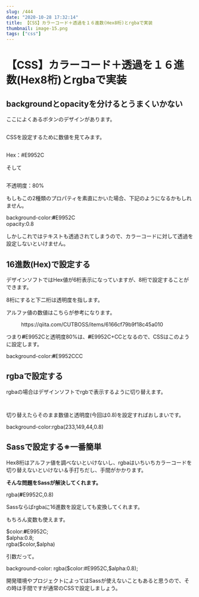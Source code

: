 ```yaml
---
slug: /444
date: "2020-10-28 17:32:14"
title: 【CSS】カラーコード＋透過を１６進数(Hex8桁)とrgbaで実装
thumbnail: image-15.png
tags: ["css"]
---
```

# 【CSS】カラーコード＋透過を１６進数(Hex8桁)とrgbaで実装
<!-- wp:heading -->
<h2>backgroundとopacityを分けるとうまくいかない</h2>
<!-- /wp:heading -->

<!-- wp:paragraph -->
<p>ここによくあるボタンのデザインがあります。</p>
<!-- /wp:paragraph -->

<!-- wp:image {"id":582,"sizeSlug":"large"} -->
<figure class="wp-block-image size-large"><img src="https://totolog34.com/wp/wp-content/uploads/2020/10/image-19.png" alt="" class="wp-image-582"/></figure>
<!-- /wp:image -->

<!-- wp:paragraph -->
<p>CSSを設定するために数値を見てみます。</p>
<!-- /wp:paragraph -->

<!-- wp:image {"id":589,"sizeSlug":"large"} -->
<figure class="wp-block-image size-large"><img src="https://totolog34.com/wp/wp-content/uploads/2020/10/image-24.png" alt="" class="wp-image-589"/></figure>
<!-- /wp:image -->

<!-- wp:paragraph -->
<p><span class="bold-blue">Hex：#E9952C</span></p>
<!-- /wp:paragraph -->

<!-- wp:paragraph -->
<p>そして</p>
<!-- /wp:paragraph -->

<!-- wp:image {"id":584,"sizeSlug":"large"} -->
<figure class="wp-block-image size-large"><img src="https://totolog34.com/wp/wp-content/uploads/2020/10/image-21.png" alt="" class="wp-image-584"/></figure>
<!-- /wp:image -->

<!-- wp:paragraph -->
<p><span class="bold-green">不透明度：80%</span></p>
<!-- /wp:paragraph -->

<!-- wp:paragraph -->
<p>もしもこの2種類のプロパティを素直にかいた場合、下記のようになるかもしれません。</p>
<!-- /wp:paragraph -->

<!-- wp:paragraph {"className":"is-style-sticky-gray"} -->
<p class="is-style-sticky-gray">background-color:<strong>#</strong>E9952C<br>opacity:0.8</p>
<!-- /wp:paragraph -->

<!-- wp:paragraph -->
<p>しかしこれではテキストも透過されてしまうので、カラーコードに対して透過を設定しないといけません。</p>
<!-- /wp:paragraph -->

<!-- wp:heading -->
<h2>16進数(Hex)で設定する</h2>
<!-- /wp:heading -->

<!-- wp:paragraph -->
<p>デザインソフトではHex値が6桁表示になっていますが、8桁で設定することができます。</p>
<!-- /wp:paragraph -->

<!-- wp:paragraph -->
<p>8桁にすると下二桁は透明度を指します。</p>
<!-- /wp:paragraph -->

<!-- wp:paragraph -->
<p>アルファ値の数値はこちらが参考になります。</p>
<!-- /wp:paragraph -->

<!-- wp:embed {"url":"https://qiita.com/CUTBOSS/items/6166cf79b9f18c45a010"} -->
<figure class="wp-block-embed"><div class="wp-block-embed__wrapper">
https://qiita.com/CUTBOSS/items/6166cf79b9f18c45a010
</div></figure>
<!-- /wp:embed -->

<!-- wp:paragraph -->
<p>つまり<span class="marker-blue"><strong>#</strong>E9952Cと透明度80%</span>は、<span class="marker"><span class="marker-red"><strong>#</strong>E9952C+CC</span></span>となるので、CSSはこのように設定します。</p>
<!-- /wp:paragraph -->

<!-- wp:paragraph {"className":"is-style-sticky-gray"} -->
<p class="is-style-sticky-gray">background-color:<strong>#</strong>E9952CCC</p>
<!-- /wp:paragraph -->

<!-- wp:heading -->
<h2>rgbaで設定する</h2>
<!-- /wp:heading -->

<!-- wp:paragraph -->
<p>rgbaの場合はデザインソフトでrgbで表示するように切り替えます。</p>
<!-- /wp:paragraph -->

<!-- wp:image {"id":585,"sizeSlug":"large"} -->
<figure class="wp-block-image size-large"><img src="https://totolog34.com/wp/wp-content/uploads/2020/10/image-22.png" alt="" class="wp-image-585"/></figure>
<!-- /wp:image -->

<!-- wp:image {"id":586,"sizeSlug":"large"} -->
<figure class="wp-block-image size-large"><img src="https://totolog34.com/wp/wp-content/uploads/2020/10/image-23.png" alt="" class="wp-image-586"/></figure>
<!-- /wp:image -->

<!-- wp:paragraph -->
<p>切り替えたらそのまま数値と透明度(今回は0.8)を設定すればおしまいです。</p>
<!-- /wp:paragraph -->

<!-- wp:paragraph {"className":"is-style-sticky-gray"} -->
<p class="is-style-sticky-gray">background-color:rgba(233,149,44,0.8)</p>
<!-- /wp:paragraph -->

<!-- wp:heading -->
<h2>Sassで設定する※一番簡単</h2>
<!-- /wp:heading -->

<!-- wp:paragraph -->
<p>Hex8桁はアルファ値を調べないといけないし、rgbaはいちいちカラーコードを切り替えないといけない＆手打ちだし、手間がかかります。</p>
<!-- /wp:paragraph -->

<!-- wp:paragraph -->
<p><span class="marker-red"><strong>そんな問題をSassが解決してくれます。</strong></span></p>
<!-- /wp:paragraph -->

<!-- wp:paragraph {"className":"is-style-ok-box"} -->
<p class="is-style-ok-box">rgba(<strong>#</strong>E9952C,0.8)</p>
<!-- /wp:paragraph -->

<!-- wp:paragraph -->
<p>Sassならばrgbaに16進数を設定しても変換してくれます。</p>
<!-- /wp:paragraph -->

<!-- wp:paragraph -->
<p>もちろん変数も使えます。</p>
<!-- /wp:paragraph -->

<!-- wp:paragraph {"className":"is-style-blank-box-pink"} -->
<p class="is-style-blank-box-pink">$color:<strong>#</strong>E9952C;<br>$alpha:0.8;<br>rgba($color,$alpha)</p>
<!-- /wp:paragraph -->

<!-- wp:paragraph -->
<p>引数だって。</p>
<!-- /wp:paragraph -->

<!-- wp:paragraph {"className":"is-style-sticky-gray"} -->
<p class="is-style-sticky-gray">background-color:&nbsp;rgba($color:#E9952C,$alpha:0.8);</p>
<!-- /wp:paragraph -->

<!-- wp:paragraph -->
<p></p>
<!-- /wp:paragraph -->

<!-- wp:paragraph -->
<p>開発環境やプロジェクトによってはSassが使えないこともあると思うので、その時は手間ですが通常のCSSで設定しましょう。</p>
<!-- /wp:paragraph -->